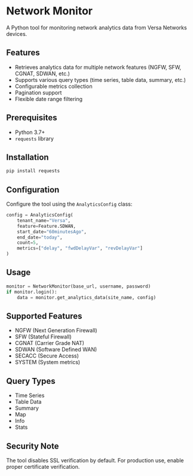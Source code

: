 # Network Monitor

A Python tool for monitoring network analytics data from Versa Networks devices.

## Features

- Retrieves analytics data for multiple network features (NGFW, SFW, CGNAT, SDWAN, etc.)
- Supports various query types (time series, table data, summary, etc.)
- Configurable metrics collection
- Pagination support
- Flexible date range filtering

## Prerequisites

- Python 3.7+
- `requests` library

## Installation

```bash
pip install requests
```

## Configuration

Configure the tool using the `AnalyticsConfig` class:

```python
config = AnalyticsConfig(
    tenant_name="Versa",
    feature=Feature.SDWAN,
    start_date="60minutesAgo",
    end_date="today",
    count=5,
    metrics=["delay", "fwdDelayVar", "revDelayVar"]
)
```

## Usage

```python
monitor = NetworkMonitor(base_url, username, password)
if monitor.login():
    data = monitor.get_analytics_data(site_name, config)
```

## Supported Features

- NGFW (Next Generation Firewall)
- SFW (Stateful Firewall)
- CGNAT (Carrier Grade NAT)
- SDWAN (Software Defined WAN)
- SECACC (Secure Access)
- SYSTEM (System metrics)

## Query Types

- Time Series
- Table Data
- Summary
- Map
- Info
- Stats

## Security Note

The tool disables SSL verification by default. For production use, enable proper certificate verification.
